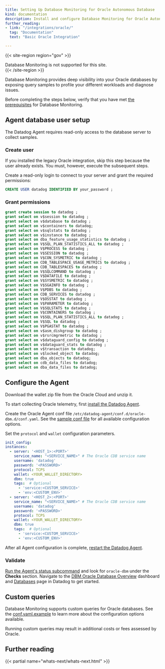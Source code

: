 ```yaml
---
title: Setting Up Database Monitoring for Oracle Autonomous Database
kind: documentation
description: Install and configure Database Monitoring for Oracle Autonomous Database
further_reading:
- link: "/integrations/oracle/"
  tag: "Documentation"
  text: "Basic Oracle Integration"

---
```


{{< site-region region="gov" >}}
<div class="alert alert-warning">Database Monitoring is not supported for this site.</div>
{{< /site-region >}}

Database Monitoring provides deep visibility into your Oracle databases by exposing query samples to profile your different workloads and diagnose issues.

<div class="alert alert-danger">
Before completing the steps below, verify that you have met <a href="/database_monitoring/setup_oracle/?tab=linux#prerequisites">the prerequisites</a> for Database Monitoring.
</div>

## Agent database user setup

The Datadog Agent requires read-only access to the database server to collect samples.

### Create user

If you installed the legacy Oracle integration, skip this step because the user already exists. You must, however, execute the subsequent steps.

Create a read-only login to connect to your server and grant the required permissions:

```SQL
CREATE USER datadog IDENTIFIED BY your_password ;
```

### Grant permissions 

```SQL
grant create session to datadog ;
grant select on v$session to datadog ;
grant select on v$database to datadog ;
grant select on v$containers to datadog;
grant select on v$sqlstats to datadog ;
grant select on v$instance to datadog ;
grant select on dba_feature_usage_statistics to datadog ;
grant select on V$SQL_PLAN_STATISTICS_ALL to datadog ;
grant select on V$PROCESS to datadog ;
grant select on V$SESSION to datadog ;
grant select on V$CON_SYSMETRIC to datadog ;
grant select on CDB_TABLESPACE_USAGE_METRICS to datadog ;
grant select on CDB_TABLESPACES to datadog ;
grant select on V$SQLCOMMAND to datadog ;
grant select on V$DATAFILE to datadog ;
grant select on V$SYSMETRIC to datadog ;
grant select on V$SGAINFO to datadog ;
grant select on V$PDBS to datadog ;
grant select on CDB_SERVICES to datadog ;
grant select on V$OSSTAT to datadog ;
grant select on V$PARAMETER to datadog ;
grant select on V$SQLSTATS to datadog ;
grant select on V$CONTAINERS to datadog ;
grant select on V$SQL_PLAN_STATISTICS_ALL to datadog ;
grant select on V$SQL to datadog ;
grant select on V$PGASTAT to datadog ;
grant select on v$asm_diskgroup to datadog ;
grant select on v$rsrcmgrmetric to datadog ;
grant select on v$dataguard_config to datadog ;
grant select on v$dataguard_stats to datadog ;
grant select on v$transaction to datadog;
grant select on v$locked_object to datadog;
grant select on dba_objects to datadog;
grant select on cdb_data_files to datadog;
grant select on dba_data_files to datadog;
```

## Configure the Agent

Download the wallet zip file from the Oracle Cloud and unzip it.

To start collecting Oracle telemetry, first [install the Datadog Agent][1]. 

Create the Oracle Agent conf file `/etc/datadog-agent/conf.d/oracle-dbm.d/conf.yaml`. See the [sample conf file][2] for all available configuration options.

Set the `protocol` and `wallet` configuration parameters.

```yaml
init_config:
instances:
  - server: '<HOST_1>:<PORT>'
    service_name: "<SERVICE_NAME>" # The Oracle CDB service name
    username: 'datadog'
    password: '<PASSWORD>'
    protocol: TCPS
    wallet: <YOUR_WALLET_DIRECTORY>
    dbm: true
    tags:  # Optional
      - 'service:<CUSTOM_SERVICE>'
      - 'env:<CUSTOM_ENV>'
  - server: '<HOST_2>:<PORT>'
    service_name: "<SERVICE_NAME>" # The Oracle CDB service name
    username: 'datadog'
    password: '<PASSWORD>'
    protocol: TCPS
    wallet: <YOUR_WALLET_DIRECTORY>
    dbm: true
    tags:  # Optional
      - 'service:<CUSTOM_SERVICE>'
      - 'env:<CUSTOM_ENV>'
```

After all Agent configuration is complete, [restart the Datadog Agent][4].

### Validate

[Run the Agent's status subcommand][5] and look for `oracle-dbm` under the **Checks** section. Navigate to the [DBM Oracle Database Overview][7] dashboard and [Databases][6] page in Datadog to get started.

## Custom queries

Database Monitoring supports custom queries for Oracle databases. See the [conf.yaml.example][11] to learn more about the configuration options available.

<div class="alert alert-warning">Running custom queries may result in additional costs or fees assessed by Oracle.</div>

[1]: /database_monitoring/setup_oracle
[2]: https://github.com/DataDog/datadog-agent/blob/main/cmd/agent/dist/conf.d/oracle-dbm.d/conf.yaml.example
[3]: /getting_started/tagging/unified_service_tagging
[4]: /agent/configuration/agent-commands/#start-stop-and-restart-the-agent
[5]: /agent/configuration/agent-commands/#agent-status-and-information
[6]: https://app.datadoghq.com/databases
[7]: https://app.datadoghq.com/dash/integration/30990/dbm-oracle-database-overview
[11]: https://github.com/DataDog/datadog-agent/blob/main/cmd/agent/dist/conf.d/oracle-dbm.d/conf.yaml.example

## Further reading

{{< partial name="whats-next/whats-next.html" >}}
